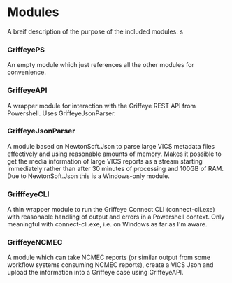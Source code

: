 ﻿# Modules

A breif description of the purpose of the included modules.
s
### GriffeyePS

An empty module which just references all the other modules for convenience.

### GriffeyeAPI

A wrapper module for interaction with the Griffeye REST API from Powershell.
Uses GriffeyeJsonParser.

### GriffeyeJsonParser

A module based on NewtonSoft.Json to parse large VICS metadata files effectively
and using reasonable amounts of memory. Makes it possible to get the media information
of large VICS reports as a stream starting immediately rather than after 30 minutes
of processing and 100GB of RAM. Due to NewtonSoft.Json this is a Windows-only module.

### GrifffeyeCLI

A thin wrapper module to run the Griffeye Connect CLI (connect-cli.exe) with
reasonable handling of output and errors in a Powershell context. Only meaningful
with connect-cli.exe, i.e. on Windows as far as I'm aware.

### GriffeyeNCMEC

A module which can take NCMEC reports (or similar output from some workflow
systems consuming NCMEC reports), create a VICS Json and upload the information
into a Griffeye case using GriffeyeAPI.
